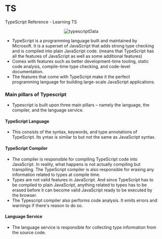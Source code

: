 # TS
TypeScript Reference - Learning TS

<div align="center"> 
  
  ![typescriptData](https://user-images.githubusercontent.com/51104403/121085767-46260380-c7b0-11eb-9069-4ef4b9307799.PNG)
  
</div>
  
-  TypeScript is a programming language built and maintained by Microsoft. It is a superset of JavaScript that adds strong type checking and is compiled into plain JavaScript code. (means that TypeScript has all the features of JavaScript as well as some additional features)
-  Comes with features such as better development-time tooling, static code analysis, compile-time type checking, and code-level documentation.
-  The features that come with TypeScript make it the perfect programming language for building large-scale JavaScript applications.

### Main pillars of Typescript
- Typescript is built upon three main pillars – namely the language, the compiler, and the language service.

#### TypeScript Language
- This consists of the syntax, keywords, and type annotations of TypeScript. Its yntax is similar to but not the same as JavaScript syntax.

#### TypeScript Compiler
- The compiler is responsible for compiling TypeScript code into JavaScript. In reality, what happens is not actually compiling but transpiling. The TypeScript compiler is also responsible for erasing any information related to types at compile time.
- Types are not valid features in JavaScript. And since TypeScript has to be compiled to plain JavaScript, anything related to types has to be erased before it can become valid JavaScript ready to be executed by the browser.
- The Typescript compiler also performs code analysis. It emits errors and warnings if there's reason to do so.

#### Language Service
- The language service is responsible for collecting type information from the source code.
